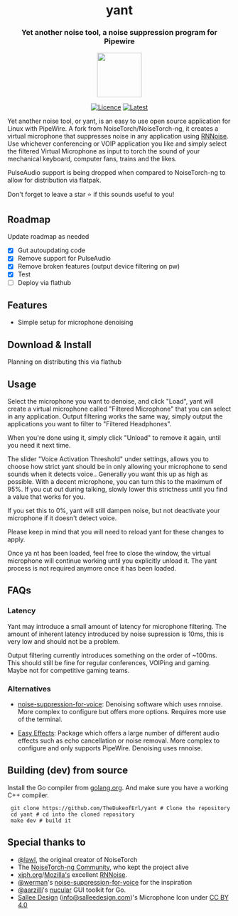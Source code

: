 <h1 align="center"> yant</h1>
<h3 align="center"> Yet another noise tool, a noise suppression program for Pipewire</h3>
<p align="center"><img src="https://raw.githubusercontent.com/TheDukeofErl/yant/master/assets/icon/yant.png" width="100" height="100"></p> 


<div align="center">
    
  <a href="">[![Licence][licence]][licence-url]</a>
  <a href="">[![Latest][version]][version-url]</a>
    
</div>

[licence]: https://img.shields.io/badge/License-GPLv3-blue.svg
[licence-url]: https://www.gnu.org/licenses/gpl-3.0
[version]: https://img.shields.io/github/v/release/TheDukeofErl/yant?label=Latest&style=flat
[version-url]: https://github.com/TheDukeofErl/yant/releases
[stars-shield]: https://img.shields.io/github/stars/TheDukeofErl/yant?maxAge=2592000
[stars-url]: https://github.com/TheDukeofErl/yant/stargazers/

Yet another noise tool, or yant, is an easy to use open source application for Linux with PipeWire. A fork from NoiseTorch/NoiseTorch-ng, it creates a virtual microphone that suppresses noise in any application using [RNNoise](https://github.com/xiph/rnnoise). Use whichever conferencing or VOIP application you like and simply select the filtered Virtual Microphone as input to torch the sound of your mechanical keyboard, computer fans, trains and the likes.

PulseAudio support is being dropped when compared to NoiseTorch-ng to allow for distribution via flatpak.

Don't forget to leave a star ⭐ if this sounds useful to you! 

## Roadmap
Update roadmap as needed
* [x] Gut autoupdating code
* [x] Remove support for PulseAudio
* [x] Remove broken features (output device filtering on pw)
* [x] Test
* [ ] Deploy via flathub

## Features
* Simple setup for microphone denoising

## Download & Install

Planning on distributing this via flathub

## Usage

Select the microphone you want to denoise, and click "Load", yant will create a virtual microphone called "Filtered Microphone" that you can select in any application. Output filtering works the same way, simply output the applications you want to filter to "Filtered Headphones".

When you're done using it, simply click "Unload" to remove it again, until you need it next time.

The slider "Voice Activation Threshold" under settings, allows you to choose how strict yant should be in only allowing your microphone to send sounds when it detects voice.. Generally you want this up as high as possible. With a decent microphone, you can turn this to the maximum of 95%. If you cut out during talking, slowly lower this strictness until you find a value that works for you.

If you set this to 0%, yant will still dampen noise, but not deactivate your microphone if it doesn't detect voice.

Please keep in mind that you will need to reload yant for these changes to apply.

Once ya nt has been loaded, feel free to close the window, the virtual microphone will continue working until you explicitly unload it. The yant process is not required anymore once it has been loaded.

## FAQs

### Latency

Yant may introduce a small amount of latency for microphone filtering. The amount of inherent latency introduced by noise supression is 10ms, this is very low and should not be a problem.

Output filtering currently introduces something on the order of ~100ms. This should still be fine for regular conferences, VOIPing and gaming. Maybe not for competitive gaming teams.

### Alternatives

- [noise-suppression-for-voice](https://github.com/werman/noise-suppression-for-voice): Denoising software which uses rnnoise. More complex to configure but offers more options. Requires more use of the terminal.

- [Easy Effects](https://github.com/wwmm/easyeffects): Package which offers a large number of different audio effects such as echo cancellation or noise removal. More complex to configure and only supports PipeWire. Denoising uses rnnoise.

## Building (dev) from source

Install the Go compiler from [golang.org](https://golang.org/). And make sure you have a working C++ compiler.

```shell
 git clone https://github.com/TheDukeofErl/yant # Clone the repository
 cd yant # cd into the cloned repository
 make dev # build it
```

## Special thanks to

* [@lawl](https://github.com/lawl), the original creator of NoiseTorch
* The [NoiseTorch-ng Community](https://github.com/noisetorch/NoiseTorch), who kept the project alive
* [xiph.org](https://xiph.org)/[Mozilla's](https://mozilla.org) excellent [RNNoise](https://jmvalin.ca/demo/rnnoise/).
* [@werman](https://github.com/werman/)'s [noise-suppression-for-voice](https://github.com/werman/noise-suppression-for-voice/) for the inspiration
* [@aarzilli](https://github.com/aarzilli/)'s [nucular](https://github.com/aarzilli/nucular) GUI toolkit for Go.
* [Sallee Design](https://www.salleedesign.com) (info@salleedesign.com)'s Microphone Icon under [CC BY 4.0](https://creativecommons.org/licenses/by/4.0/)
